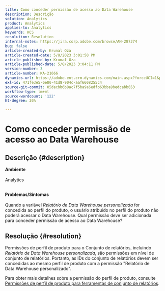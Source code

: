 ```yaml
---
title: Como conceder permissão de acesso ao Data Warehouse
description: Descrição
solution: Analytics
product: Analytics
applies-to: Analytics
keywords: KCS
resolution: Resolution
internal-notes: https://jira.corp.adobe.com/browse/AN-287374
bug: false
article-created-by: Krunal Oza
article-created-date: 5/8/2023 3:01:50 PM
article-published-by: Krunal Oza
article-published-date: 5/8/2023 3:04:11 PM
version-number: 3
article-number: KA-21666
dynamics-url: https://adobe-ent.crm.dynamics.com/main.aspx?forceUCI=1&pagetype=entityrecord&etn=knowledgearticle&id=1610a63c-b1ed-ed11-8849-6045bd006268
exl-id: 471fe3e5-6e80-41d8-904c-aaf6608255c4
source-git-commit: 05dacbb6b8ac7f5ba9a6edfb63bba9bedcabb653
workflow-type: tm+mt
source-wordcount: '122'
ht-degree: 26%

---
```


# Como conceder permissão de acesso ao Data Warehouse

## Descrição {#description}

<b>Ambiente</b><br><br>Analytics <br><br>

<b>Problemas/Sintomas</b><br><br>Quando a variável *Relatório de Data Warehouse personalizada* for concedida ao perfil do produto, o usuário atribuído no perfil do produto não poderá acessar o Data Warehouse. Qual permissão deve ser adicionada para conceder permissão de acesso ao Data Warehouse?<br>

## Resolução {#resolution}


Permissões de perfil de produto para o Conjunto de relatórios, incluindo *Relatório de Data Warehouse personalizada*, são permissões em nível de conjunto de relatórios. Portanto, as IDs do conjunto de relatórios devem ser concedidas ao mesmo perfil de produto com a permissão &quot;Relatório de Data Warehouse personalizado&quot;.

Para obter mais detalhes sobre a permissão do perfil de produto, consulte [Permissões de perfil de produto para ferramentas de conjunto de relatórios](https://experienceleague.adobe.com/docs/analytics/admin/admin-console/permissions/report-suite-tools.html?lang=pt-BR).
